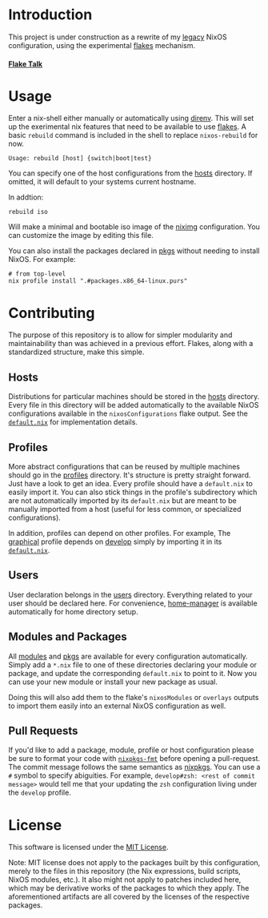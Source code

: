 # Introduction

This project is under construction as a rewrite of my [legacy][old]
NixOS configuration, using the experimental [flakes][rfc] mechanism.


#### [Flake Talk][video]

# Usage
Enter a nix-shell either manually or automatically using [direnv][direnv]. This
will set up the exerimental nix features that need to be available to use
[flakes][pr]. A basic `rebuild` command is included in the shell to replace
`nixos-rebuild` for now.

```
Usage: rebuild [host] {switch|boot|test}
```

You can specify one of the host configurations from the [hosts](hosts)
directory. If omitted, it will default to your systems current hostname.

In addtion:
```
rebuild iso
```

Will make a minimal and bootable iso image of the [niximg](hosts/niximg.nix)
configuration. You can customize the image by editing this file.

You can also install the packages declared in [pkgs](pkgs) without needing
to install NixOS. For example:
```
# from top-level
nix profile install ".#packages.x86_64-linux.purs"
```

# Contributing

The purpose of this repository is to allow for simpler modularity and
maintainability than was achieved in a previous effort. Flakes, along with a
standardized structure, make this simple.

## Hosts
Distributions for particular machines should be stored in the [hosts](hosts)
directory. Every file in this directory will be added automatically to the
available NixOS configurations available in the `nixosConfigurations` flake
output. See the [`default.nix`](hosts/default.nix) for implementation details.

## Profiles
More abstract configurations that can be reused by multiple machines should
go in the [profiles](profiles) directory. It's structure is pretty straight
forward. Just have a look to get an idea. Every profile should have a
`default.nix` to easily import it. You can also stick things in the profile's
subdirectory which are not automatically imported by its `default.nix` but are
meant to be manually imported from a host (useful for less common, or
specialized configurations).

In addition, profiles can depend on other profiles. For example, The
[graphical](profiles/graphical) profile depends on [develop](profiles/develop)
simply by importing it in its [`default.nix`](profiles/graphical/default.nix).

## Users
User declaration belongs in the [users](users) directory. Everything related to
your user should be declared here. For convenience, [home-manager][home-manager]
is available automatically for home directory setup.

## Modules and Packages
All [modules](modules/default.nix) and [pkgs](pkgs/default.nix) are available
for every configuration automatically. Simply add a `*.nix` file to one of
these  directories declaring your module or package, and update the
corresponding `default.nix` to point to it. Now you can use your new module or
install your new package as usual.

Doing this will also add them to the flake's `nixosModules` or `overlays`
outputs to import them easily into an external NixOS configuration as well.

## Pull Requests

If you'd like to add a package, module, profile or host configuration please
be sure to format your code with [`nixpkgs-fmt`][nixpkgs-fmt] before
opening a pull-request. The commit message follows the same semantics as
[nixpkgs][nixpkgs]. You can use a `#` symbol to specify abiguities. For example,
`develop#zsh: <rest of commit message>` would tell me that your updating the
`zsh` configuration living under the `develop` profile.


# License

This software is licensed under the [MIT License](COPYING).

Note: MIT license does not apply to the packages built by this configuration,
merely to the files in this repository (the Nix expressions, build
scripts, NixOS modules, etc.). It also might not apply to patches
included here, which may be derivative works of the packages to
which they apply. The aforementioned artifacts are all covered by the
licenses of the respective packages.

[direnv]: https://direnv.net
[home-manager]: https://github.com/nrdxp/home-manager
[NixOS]: https://nixos.org
[nixpkgs-fmt]: https://github.com/nix-community/nixpkgs-fmt
[nixpkgs]: https://github.com/NixOS/nixpkgs
[old]: https://github.com/nrdxp/nixos
[pr]:  https://github.com/NixOS/nixpkgs/pull/68897
[rfc]: https://github.com/tweag/rfcs/blob/flakes/rfcs/0049-flakes.md
[video]: https://www.youtube.com/watch?v=UeBX7Ide5a0
